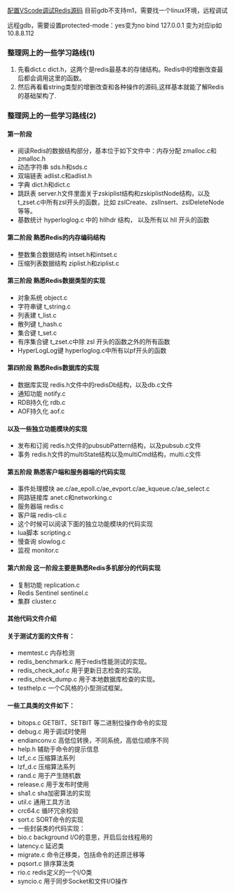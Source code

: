 [配置VScode调试Redis源码](https://blog.csdn.net/qq_39503880/article/details/112525045)
目前gdb不支持m1，需要找一个linux环境，远程调试

远程gdb，需要设置protected-mode：yes变为no
bind 127.0.0.1 变为对应ip如10.8.8.112

### 整理网上的一些学习路线(1)

1. 先看dict.c dict.h，这两个是redis最基本的存储结构。Redis中的增删改查最后都会调用这里的函数。
2. 然后再看看string类型的增删改查和各种操作的源码,这样基本就能了解Redis的基础架构了.


### 整理网上的一些学习路线(2)

#### 第一阶段
* 阅读Redis的数据结构部分，基本位于如下文件中：内存分配 zmalloc.c和zmalloc.h
* 动态字符串 sds.h和sds.c
* 双端链表 adlist.c和adlist.h
* 字典 dict.h和dict.c
* 跳跃表 server.h文件里面关于zskiplist结构和zskiplistNode结构，以及t_zset.c中所有zsl开头的函数，比如 zslCreate、zslInsert、zslDeleteNode等等。
* 基数统计 hyperloglog.c 中的 hllhdr 结构， 以及所有以 hll 开头的函数

#### 第二阶段 熟悉Redis的内存编码结构
* 整数集合数据结构 intset.h和intset.c
* 压缩列表数据结构 ziplist.h和ziplist.c
#### 第三阶段 熟悉Redis数据类型的实现
* 对象系统 object.c
* 字符串键 t_string.c
* 列表建 t_list.c
* 散列键 t_hash.c
* 集合键 t_set.c
* 有序集合键 t_zset.c中除 zsl 开头的函数之外的所有函数
* HyperLogLog键 hyperloglog.c中所有以pf开头的函数

#### 第四阶段 熟悉Redis数据库的实现
* 数据库实现 redis.h文件中的redisDb结构，以及db.c文件
* 通知功能 notify.c
* RDB持久化 rdb.c
* AOF持久化 aof.c
#### 以及一些独立功能模块的实现
* 发布和订阅 redis.h文件的pubsubPattern结构，以及pubsub.c文件
* 事务 redis.h文件的multiState结构以及multiCmd结构，multi.c文件
#### 第五阶段 熟悉客户端和服务器端的代码实现
* 事件处理模块 ae.c/ae_epoll.c/ae_evport.c/ae_kqueue.c/ae_select.c
* 网路链接库 anet.c和networking.c
* 服务器端 redis.c
* 客户端 redis-cli.c
* 这个时候可以阅读下面的独立功能模块的代码实现
* lua脚本 scripting.c
* 慢查询 slowlog.c
* 监视 monitor.c
#### 第六阶段 这一阶段主要是熟悉Redis多机部分的代码实现
* 复制功能 replication.c
* Redis Sentinel sentinel.c
* 集群 cluster.c
#### 其他代码文件介绍
#### 关于测试方面的文件有：
* memtest.c 内存检测
* redis_benchmark.c 用于redis性能测试的实现。
* redis_check_aof.c 用于更新日志检查的实现。
* redis_check_dump.c 用于本地数据库检查的实现。
* testhelp.c 一个C风格的小型测试框架。
#### 一些工具类的文件如下：
* bitops.c GETBIT、SETBIT 等二进制位操作命令的实现
* debug.c 用于调试时使用
* endianconv.c 高低位转换，不同系统，高低位顺序不同
* help.h  辅助于命令的提示信息
* lzf_c.c 压缩算法系列
* lzf_d.c  压缩算法系列
* rand.c 用于产生随机数
* release.c 用于发布时使用
* sha1.c sha加密算法的实现
* util.c  通用工具方法
* crc64.c 循环冗余校验
* sort.c SORT命令的实现
* 一些封装类的代码实现：
* bio.c background I/O的意思，开启后台线程用的
* latency.c 延迟类
* migrate.c 命令迁移类，包括命令的还原迁移等
* pqsort.c  排序算法类
* rio.c redis定义的一个I/O类
* syncio.c 用于同步Socket和文件I/O操作